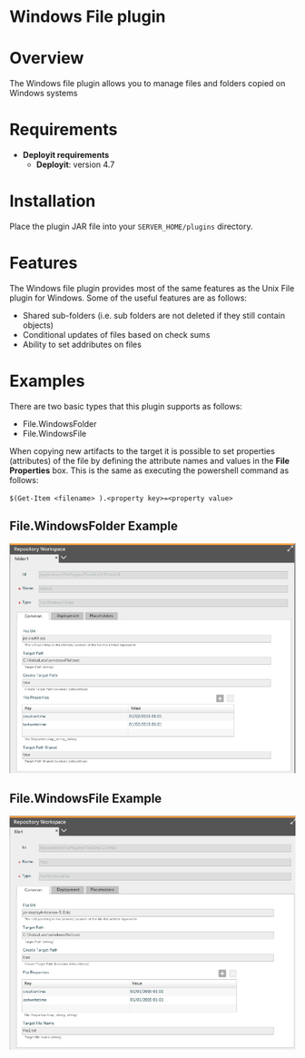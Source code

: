 # Windows File plugin #

# Overview #

The Windows file plugin allows you to manage files and folders copied on Windows systems

# Requirements #

* **Deployit requirements**
	* **Deployit**: version 4.7

# Installation #

Place the plugin JAR file into your `SERVER_HOME/plugins` directory. 

# Features #

The Windows file plugin provides most of the same features as the Unix File plugin for Windows.  Some of the useful features are as follows:

* Shared sub-folders (i.e. sub folders are not deleted if they still contain objects)
* Conditional updates of files based on check sums
* Ability to set addributes on files

# Examples #

There are two basic types that this plugin supports as follows:
* File.WindowsFolder
* File.WindowsFile

When copying new artifacts to the target it is possible to set properties (attributes) of the file by defining the attribute names and values in the **File Properties** box.  This is the same as executing the powershell command as follows:

`$(Get-Item <filename> ).<property key>=<property value>`

## File.WindowsFolder Example ##


![image](docs/WindowsFile.FolderType.png)

## File.WindowsFile Example ##


![image](docs/WindowsFile.FileType.png)


